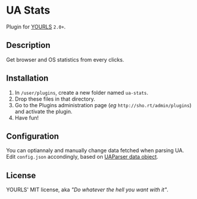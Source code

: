 UA Stats
========

Plugin for [YOURLS](http://yourls.org) `2.0+`. 

Description
-----------
Get browser and OS statistics from every clicks.  

Installation
------------
1. In `/user/plugins`, create a new folder named `ua-stats`.
2. Drop these files in that directory.
3. Go to the Plugins administration page (*eg* `http://sho.rt/admin/plugins`) and activate the plugin.
4. Have fun!

Configuration
-------------
You can optiannaly and manually change data fetched when parsing UA. 
Edit `config.json` accondingly, based on
[UAParser data object](https://github.com/tobie/ua-parser/tree/master/php#usage).

License
-------
YOURLS' MIT license, aka *"Do whatever the hell you want with it"*.  
